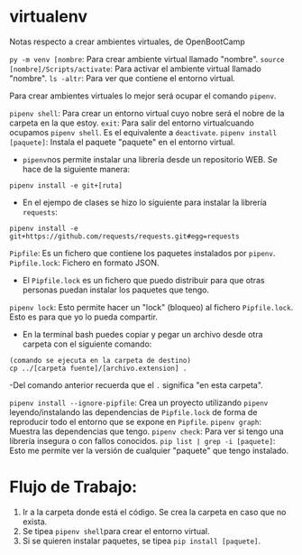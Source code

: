 # virtualenv
Notas respecto a crear ambientes virtuales, de OpenBootCamp

`py -m venv [nombre`: Para crear ambiente virtual llamado "nombre".
`source [nombre]/Scripts/activate`: Para activar el ambiente virtual llamado "nombre".
`ls -altr`: Para ver que contiene el entorno virtual.

Para crear ambientes virtuales lo mejor será ocupar el comando `pipenv`.

`pipenv shell`: Para crear un entorno virtual cuyo nobre será el nobre de la carpeta en la que estoy.
`exit`: Para salir del entorno virtualcuando ocupamos `pipenv shell`. Es el equivalente a `deactivate`.
`pipenv install [paquete]`: Instala el paquete "paquete" en el entorno virtual.

- `pipenv`nos permite instalar una librería desde un repositorio WEB. Se hace de la siguiente manera:
```
pipenv install -e git+[ruta]
```
- En el ejempo de clases se hizo lo siguiente para instalar la librería `requests`:
```
pipenv install -e git+https://github.com/requests/requests.git#egg=requests
```

`Pipfile`: Es un fichero que contiene los paquetes instalados por `pipenv`.
`Pipfile.lock`: Fichero en formato JSON.

- El `Pipfile.lock` es un fichero que puedo distribuir para que otras personas puedan instalar los paquetes que tengo.

`pipenv lock`: Esto permite hacer un "lock" (bloqueo) al fichero `Pipfile.lock`. Esto es para que yo lo pueda compartir.

- En la terminal bash puedes copiar y pegar un archivo desde otra carpeta con el siguiente comando:

```
(comando se ejecuta en la carpeta de destino)
cp ../[carpeta fuente]/[archivo.extension] .
```
-Del comando anterior recuerda que el ` . ` significa "en esta carpeta".

`pipenv install --ignore-pipfile`: Crea un proyecto utilizando `pipenv` leyendo/instalando las dependencias de `Pipfile.lock` de forma de reproducir todo el entorno que se expone en `Pipfile`.
`pipenv graph`: Muestra las dependencias que tengo.
`pipenv check`: Para ver si tengo una librería insegura o con fallos conocidos.
`pip list | grep -i [paquete]`: Esto me permite ver la versión de cualquier "paquete" que tengo instalado.

# Flujo de Trabajo:

1) Ir a la carpeta donde está el código. Se crea la carpeta en caso que no exista.
2) Se tipea `pipenv shell`para crear el entorno virtual.
3) Si se quieren instalar paquetes, se tipea `pip install [paquete]`.
